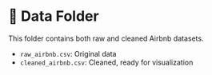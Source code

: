 # 📂 Data Folder

This folder contains both raw and cleaned Airbnb datasets.  
- `raw_airbnb.csv`: Original data  
- `cleaned_airbnb.csv`: Cleaned, ready for visualization  

